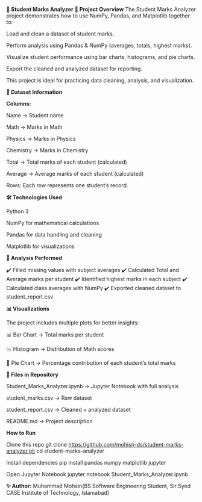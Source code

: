 **📝 Student Marks Analyzer**
**📌 Project Overview**
The Student Marks Analyzer project demonstrates how to use NumPy, Pandas, and Matplotlib together to:

Load and clean a dataset of student marks.

Perform analysis using Pandas & NumPy (averages, totals, highest marks).

Visualize student performance using bar charts, histograms, and pie charts.

Export the cleaned and analyzed dataset for reporting.

This project is ideal for practicing data cleaning, analysis, and visualization.

**📂 Dataset Information**

**Columns:**

Name → Student name

Math → Marks in Math

Physics → Marks in Physics

Chemistry → Marks in Chemistry

Total → Total marks of each student (calculated)

Average → Average marks of each student (calculated)

Rows: Each row represents one student’s record.

**🛠️ Technologies Used**

Python 3

NumPy for mathematical calculations

Pandas for data handling and cleaning

Matplotlib for visualizations

**📑 Analysis Performed**

✔️ Filled missing values with subject averages
✔️ Calculated Total and Average marks per student
✔️ Identified highest marks in each subject
✔️ Calculated class averages with NumPy
✔️ Exported cleaned dataset to student_report.csv

**📊 Visualizations**

The project includes multiple plots for better insights:

📊 Bar Chart → Total marks per student

📉 Histogram → Distribution of Math scores

🥧 Pie Chart → Percentage contribution of each student’s total marks

**📂 Files in Repository**

Student_Marks_Analyzer.ipynb → Jupyter Notebook with full analysis

student_marks.csv → Raw dataset

student_report.csv → Cleaned + analyzed dataset

README.md → Project description

**How to Run**

Clone this repo
git clone https://github.com/mohisn-ds/student-marks-analyzer.git
cd student-marks-analyzer

Install dependencies
pip install pandas numpy matplotlib jupyter

Open Jupyter Notebook
jupyter notebook Student_Marks_Analyzer.ipynb


**✨ Author:** Muhammad Mohsin(BS Software Engineering Student, Sir Syed CASE Institute of Technology, Islamabad)

